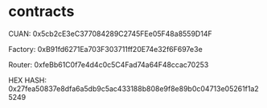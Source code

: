 # contracts

CUAN: 0x5cb2cE3eC377084289C2745FEe05F48a8559D14F

Factory: 0xB91fd6271Ea703F303711ff20E74e32f6F697e3e

Router: 0xfeBb61C0f7e4d4c0c5C4Fad74a64F48ccac70253

HEX HASH: 0x27fea50837e8dfa6a5db9c5ac433188b808e9f8e89b0c04713e05261f1a25249

